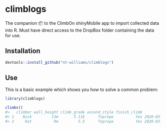 
# climblogs

<!-- badges: start -->
<!-- badges: end -->

The companion :package: to the ClimbOn shinyMobile app to import collected data into R. Must have direct access to the DropBox folder containing the data for use. 

## Installation

``` r
devtools::install_github("nt-williams/climblogs")
```

## Use

This is a basic example which shows you how to solve a common problem:

``` r
library(climblogs)

climbs()
#>   climber wall_height climb_grade ascend_style finish_climb          entry_date
#> 1    Nick         13m       5.11b      Toprope          Yes 2020-03-03 19:39:15
#> 2     Kat          9m         5.5      Toprope          Yes 2020-03-03 22:24:30
```

